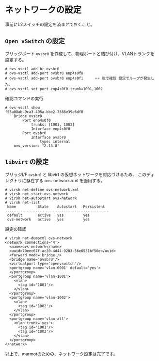 # ネットワークの設定

事前にL2スイッチの設定を済ませておくこと。

## `Open vSwitch` の設定

ブリッジポート `ovsbr0` を作成して、物理ポートと結び付け、VLANトランクを設定する。

~~~
# ovs-vsctl add-br ovsbr0
# ovs-vsctl add-port ovsbr0 enp4s0f0
# ovs-vsctl add-port ovsbr0 enp4s0f1  　　⭐️⭐️ 後で確認 設定でループが発生した。
# ovs-vsctl set port enp4s0f0 trunk=1001,1002
~~~

確認コマンドの実行

~~~
# ovs-vsctl show
f55a08ab-9ca3-495a-bbe2-7388e39e6df0
    Bridge ovsbr0
        Port enp4s0f0
            trunks: [1001, 1002]
            Interface enp4s0f0
        Port ovsbr0
            Interface ovsbr0
                type: internal
    ovs_version: "2.13.8"
~~~


## `libvirt` の設定

ブリッジI/F `ovsbr0` と libvirt の仮想ネットワークを対応づけるため、
このディレクトリに存在する ovs-network.xml を適用する。

~~~
# virsh net-define ovs-network.xml
# virsh net-start ovs-network
# virsh net-autostart ovs-network
# virsh net-list
 Name          State    Autostart   Persistent
------------------------------------------------
 default       active   yes         yes
 ovs-network   active   yes         yes
~~~

設定の確認

~~~
# virsh net-dumpxml ovs-network
<network connections='4'>
  <name>ovs-network</name>
  <uuid>70eec67f-ac20-4d44-9283-56e6531bf50e</uuid>
  <forward mode='bridge'/>
  <bridge name='ovsbr0'/>
  <virtualport type='openvswitch'/>
  <portgroup name='vlan-0001' default='yes'>
  </portgroup>
  <portgroup name='vlan-1001'>
    <vlan>
      <tag id='1001'/>
    </vlan>
  </portgroup>
  <portgroup name='vlan-1002'>
    <vlan>
      <tag id='1002'/>
    </vlan>
  </portgroup>
  <portgroup name='vlan-all'>
    <vlan trunk='yes'>
      <tag id='1001'/>
      <tag id='1002'/>
    </vlan>
  </portgroup>
</network>
~~~

以上で、marmotのための、ネットワーク設定は完了です。
